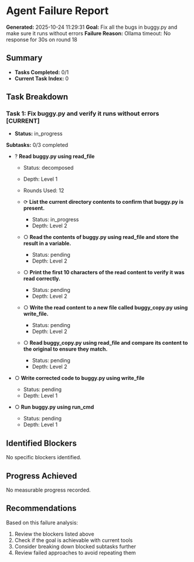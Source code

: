 # Agent Failure Report

**Generated:** 2025-10-24 11:29:31
**Goal:** Fix all the bugs in buggy.py and make sure it runs without errors
**Failure Reason:** Ollama timeout: No response for 30s on round 18

## Summary

- **Tasks Completed:** 0/1
- **Current Task Index:** 0

## Task Breakdown

### Task 1: Fix buggy.py and verify it runs without errors **[CURRENT]**

- **Status:** in_progress

**Subtasks:** 0/3 completed

- ? **Read buggy.py using read_file**
  - Status: decomposed
  - Depth: Level 1
  - Rounds Used: 12

  - ⟳ **List the current directory contents to confirm that buggy.py is present.**
    - Status: in_progress
    - Depth: Level 2

  - ○ **Read the contents of buggy.py using read_file and store the result in a variable.**
    - Status: pending
    - Depth: Level 2

  - ○ **Print the first 10 characters of the read content to verify it was read correctly.**
    - Status: pending
    - Depth: Level 2

  - ○ **Write the read content to a new file called buggy_copy.py using write_file.**
    - Status: pending
    - Depth: Level 2

  - ○ **Read buggy_copy.py using read_file and compare its content to the original to ensure they match.**
    - Status: pending
    - Depth: Level 2

- ○ **Write corrected code to buggy.py using write_file**
  - Status: pending
  - Depth: Level 1

- ○ **Run buggy.py using run_cmd**
  - Status: pending
  - Depth: Level 1


## Identified Blockers

No specific blockers identified.

## Progress Achieved

No measurable progress recorded.

## Recommendations

Based on this failure analysis:
1. Review the blockers listed above
2. Check if the goal is achievable with current tools
3. Consider breaking down blocked subtasks further
4. Review failed approaches to avoid repeating them
